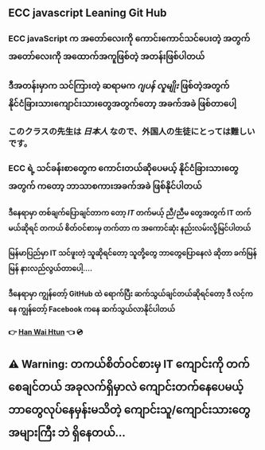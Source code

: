 
## ECC javascript Leaning Git Hub 
 
### **ECC javaScript** က အတော်လေးကို ကောင်းကောင်သင်ပေးတဲ့ အတွက် **အတော်လေးကို အထောက်အကူဖြစ်တဲ့** အတန်းဖြစ်ပါတယ်
### ဒီအတန်းမှာက သင်ကြားတဲ့ ဆရာမက ***ဂျပန် လူမျိုး*** ဖြစ်တဲ့အတွက် နိုင်ငံခြားသားကျောင်းသားတွေအတွက်တော့ အခက်အခဲ ဖြစ်တာပေါ့

### このクラスの先生は ***日本人*** なので、外国人の生徒にとっては難しいです。

### ECC ရဲ့ သင်ခန်းစာတွေက ကောင်းတယ်ဆိုပေမယ့် နိုင်ငံခြားသားတွေ အတွက် ကတော့ ဘာသာစကားအခက်အခဲ ဖြစ်နိုင်ပါတယ် 
#### ဒီနေရာမှာ တစ်ချက်ပြောချင်တာက တော့ ***IT*** တက်မယ့် ညီ/ညီမ တွေအတွက် **IT** တက်မယ်ဆိုရင် တကယ် စိတ်ဝင်စားမှ တက်တာ က အကောင်ဆုံး နည်းလမ်းလို့မြင်ပါတယ်
#### မြန်မာပြည်မှာ **IT** သင်ဖူးတဲ့ သူဆိုရင်တော့ သူတို့တွေ ဘာတွေပြောနေလဲ ဆိုတာ ခက်မြန်မြန် နားလည်လွယ်တာပေါ့....

#### ဒီနေရာမှာ ကျွန်တော့် GitHub ထဲ ရောက်ပြီး ဆက်သွယ်ချင်တယ်ဆိုရင်တော့ ဒီ လင့်ကနေ ကျွန်တော့် Facebook ကနေ ဆက်သွယ်လာနိုင်ပါတယ် 



####  :point_right: **[Han Wai Htun](https://www.facebook.com/hanwaihtun1e/)** :point_left: :cd: 

## :warning: **Warning:** တကယ်စိတ်ဝင်စားမှ **IT** ကျောင်းကို တက်စေချင်တယ် အခုလက်ရှိမှာလဲ ကျောင်းတက်နေပေမယ့် ဘာတွေလုပ်နေမှန်းမသိတဲ့ ကျောင်းသူ/ကျောင်းသားတွေ အများကြီး ဘဲ ရှိနေတယ်...
